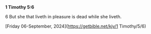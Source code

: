 **1 Timothy 5:6**

6 But she that liveth in pleasure is dead while she liveth.

[Friday 06-September, 2024](https://getbible.net/kjv/1 Timothy/5/6)

